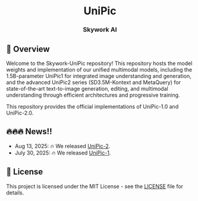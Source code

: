 <p align="center">
<h1 align="center">UniPic</h1>
<h3 align="center">Skywork AI</h3>
</p>

## 📝 Overview

Welcome to the Skywork-UniPic repository! This repository hosts the model weights and implementation of our unified multimodal models, including the 1.5B-parameter UniPic1 for integrated image understanding and generation, and the advanced UniPic2 series (SD3.5M-Kontext and MetaQuery) for state-of-the-art text-to-image generation, editing, and multimodal understanding through efficient architectures and progressive training.

This repository provides the official implementations of UniPic-1.0 and UniPic-2.0.

## 🔥🔥🔥 News!!
* Aug 13, 2025: 🔥 We released [UniPic-2](https://github.com/SkyworkAI/UniPic/blob/main/UniPic-2/README.md).
* July 30, 2025: 🔥 We released [UniPic-1](https://github.com/SkyworkAI/UniPic2/tree/main/UniPic-1).


## 📄 License

This project is licensed under the MIT License - see the [LICENSE](LICENSE) file for details.
